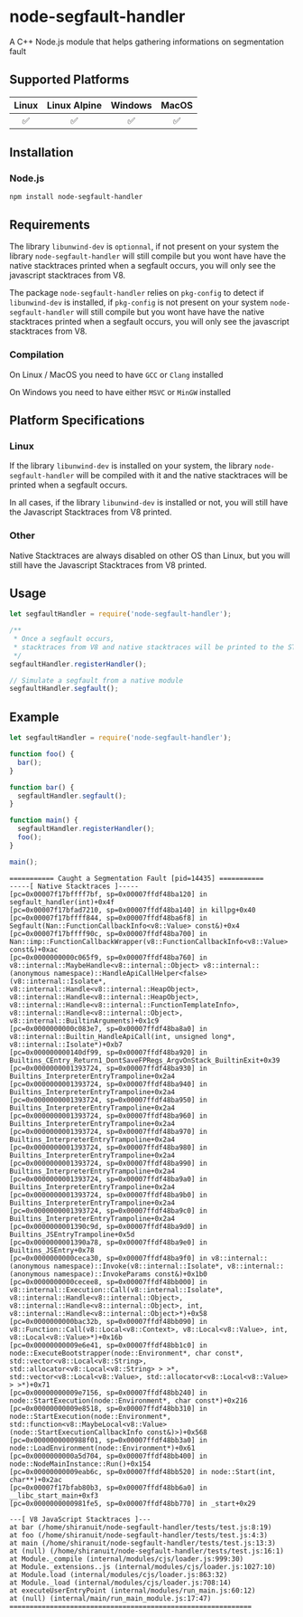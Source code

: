 # node-segfault-handler

A C++ Node.js module that helps gathering informations on segmentation fault

## Supported Platforms

| Linux | Linux Alpine | Windows | MacOS |
|:-----:|:------------:|:-------:|:-----:|
| ✅    | ✅           |      ✅ | ✅    |

## Installation

### Node.js
```
npm install node-segfault-handler
```
## Requirements

The library `libunwind-dev` is `optionnal`, if not present on your system the library `node-segfault-handler` will still compile but you wont have have the native stacktraces printed when a segfault occurs, you will only see the javascript stacktraces from V8.

The package `node-segfault-handler` relies on `pkg-config` to detect if `libunwind-dev` is installed, if `pkg-config` is not present on your system `node-segfault-handler` will still compile but you wont have have the native stacktraces printed when a segfault occurs, you will only see the javascript stacktraces from V8.

### Compilation

On Linux / MacOS you need to have `GCC` or `Clang` installed

On Windows you need to have either `MSVC` or `MinGW` installed

## Platform Specifications
### Linux
If the library `libunwind-dev` is installed on your system, the library `node-segfault-handler` will be compiled with it and the native stacktraces will be printed when a segfault occurs.

In all cases, if the library `libunwind-dev` is installed or not, you will still have the Javascript Stacktraces from V8 printed.
### Other
Native Stacktraces are always disabled on other OS than Linux, but you will still have the Javascript Stacktraces from V8 printed.

## Usage

```js
let segfaultHandler = require('node-segfault-handler');

/**
 * Once a segfault occurs, 
 * stacktraces from V8 and native stacktraces will be printed to the STDERR
 */ 
segfaultHandler.registerHandler();

// Simulate a segfault from a native module
segfaultHandler.segfault();

```

## Example

```js
let segfaultHandler = require('node-segfault-handler');

function foo() {
  bar();
}

function bar() {
  segfaultHandler.segfault();
}

function main() {
  segfaultHandler.registerHandler();
  foo();
}

main();
```

```
=========== Caught a Segmentation Fault [pid=14435] ===========
-----[ Native Stacktraces ]-----
[pc=0x00007f17bffff7bf, sp=0x00007ffdf48ba120] in segfault_handler(int)+0x4f
[pc=0x00007f17bfad7210, sp=0x00007ffdf48ba140] in killpg+0x40
[pc=0x00007f17bffff844, sp=0x00007ffdf48ba6f8] in Segfault(Nan::FunctionCallbackInfo<v8::Value> const&)+0x4
[pc=0x00007f17bffff90c, sp=0x00007ffdf48ba700] in Nan::imp::FunctionCallbackWrapper(v8::FunctionCallbackInfo<v8::Value> const&)+0xac
[pc=0x0000000000c065f9, sp=0x00007ffdf48ba760] in v8::internal::MaybeHandle<v8::internal::Object> v8::internal::(anonymous namespace)::HandleApiCallHelper<false>(v8::internal::Isolate*, v8::internal::Handle<v8::internal::HeapObject>, v8::internal::Handle<v8::internal::HeapObject>, v8::internal::Handle<v8::internal::FunctionTemplateInfo>, v8::internal::Handle<v8::internal::Object>, v8::internal::BuiltinArguments)+0x1c9
[pc=0x0000000000c083e7, sp=0x00007ffdf48ba8a0] in v8::internal::Builtin_HandleApiCall(int, unsigned long*, v8::internal::Isolate*)+0xb7
[pc=0x000000000140df99, sp=0x00007ffdf48ba920] in Builtins_CEntry_Return1_DontSaveFPRegs_ArgvOnStack_BuiltinExit+0x39
[pc=0x0000000001393724, sp=0x00007ffdf48ba930] in Builtins_InterpreterEntryTrampoline+0x2a4
[pc=0x0000000001393724, sp=0x00007ffdf48ba940] in Builtins_InterpreterEntryTrampoline+0x2a4
[pc=0x0000000001393724, sp=0x00007ffdf48ba950] in Builtins_InterpreterEntryTrampoline+0x2a4
[pc=0x0000000001393724, sp=0x00007ffdf48ba960] in Builtins_InterpreterEntryTrampoline+0x2a4
[pc=0x0000000001393724, sp=0x00007ffdf48ba970] in Builtins_InterpreterEntryTrampoline+0x2a4
[pc=0x0000000001393724, sp=0x00007ffdf48ba980] in Builtins_InterpreterEntryTrampoline+0x2a4
[pc=0x0000000001393724, sp=0x00007ffdf48ba990] in Builtins_InterpreterEntryTrampoline+0x2a4
[pc=0x0000000001393724, sp=0x00007ffdf48ba9a0] in Builtins_InterpreterEntryTrampoline+0x2a4
[pc=0x0000000001393724, sp=0x00007ffdf48ba9b0] in Builtins_InterpreterEntryTrampoline+0x2a4
[pc=0x0000000001393724, sp=0x00007ffdf48ba9c0] in Builtins_InterpreterEntryTrampoline+0x2a4
[pc=0x0000000001390c9d, sp=0x00007ffdf48ba9d0] in Builtins_JSEntryTrampoline+0x5d
[pc=0x0000000001390a78, sp=0x00007ffdf48ba9e0] in Builtins_JSEntry+0x78
[pc=0x0000000000ceca30, sp=0x00007ffdf48ba9f0] in v8::internal::(anonymous namespace)::Invoke(v8::internal::Isolate*, v8::internal::(anonymous namespace)::InvokeParams const&)+0x1b0
[pc=0x0000000000cecee8, sp=0x00007ffdf48bb000] in v8::internal::Execution::Call(v8::internal::Isolate*, v8::internal::Handle<v8::internal::Object>, v8::internal::Handle<v8::internal::Object>, int, v8::internal::Handle<v8::internal::Object>*)+0x58
[pc=0x0000000000bac32b, sp=0x00007ffdf48bb090] in v8::Function::Call(v8::Local<v8::Context>, v8::Local<v8::Value>, int, v8::Local<v8::Value>*)+0x16b
[pc=0x00000000009e6e41, sp=0x00007ffdf48bb1c0] in node::ExecuteBootstrapper(node::Environment*, char const*, std::vector<v8::Local<v8::String>, std::allocator<v8::Local<v8::String> > >*, std::vector<v8::Local<v8::Value>, std::allocator<v8::Local<v8::Value> > >*)+0x71
[pc=0x00000000009e7156, sp=0x00007ffdf48bb240] in node::StartExecution(node::Environment*, char const*)+0x216
[pc=0x00000000009e8518, sp=0x00007ffdf48bb310] in node::StartExecution(node::Environment*, std::function<v8::MaybeLocal<v8::Value> (node::StartExecutionCallbackInfo const&)>)+0x568
[pc=0x0000000000988f01, sp=0x00007ffdf48bb3a0] in node::LoadEnvironment(node::Environment*)+0x61
[pc=0x0000000000a5d704, sp=0x00007ffdf48bb400] in node::NodeMainInstance::Run()+0x154
[pc=0x00000000009eab6c, sp=0x00007ffdf48bb520] in node::Start(int, char**)+0x2ac
[pc=0x00007f17bfab80b3, sp=0x00007ffdf48bb6a0] in __libc_start_main+0xf3
[pc=0x0000000000981fe5, sp=0x00007ffdf48bb770] in _start+0x29

---[ V8 JavaScript Stacktraces ]---
at bar (/home/shiranuit/node-segfault-handler/tests/test.js:8:19)
at foo (/home/shiranuit/node-segfault-handler/tests/test.js:4:3)
at main (/home/shiranuit/node-segfault-handler/tests/test.js:13:3)
at (null) (/home/shiranuit/node-segfault-handler/tests/test.js:16:1)
at Module._compile (internal/modules/cjs/loader.js:999:30)
at Module._extensions..js (internal/modules/cjs/loader.js:1027:10)
at Module.load (internal/modules/cjs/loader.js:863:32)
at Module._load (internal/modules/cjs/loader.js:708:14)
at executeUserEntryPoint (internal/modules/run_main.js:60:12)
at (null) (internal/main/run_main_module.js:17:47)
============================================================

```
